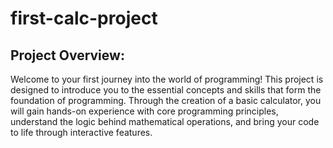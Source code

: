 # first-calc-project
## Project Overview:
Welcome to your first journey into the world of programming! This project is designed to introduce you to the essential concepts and skills that form the foundation of programming. Through the creation of a basic calculator, you will gain hands-on experience with core programming principles, understand the logic behind mathematical operations, and bring your code to life through interactive features.
